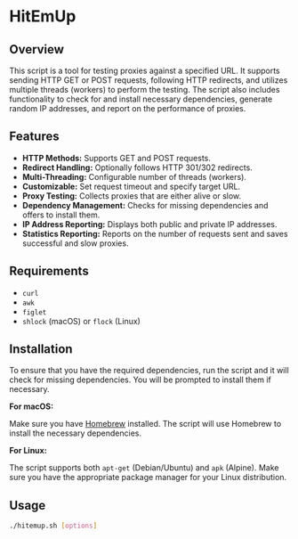 # HitEmUp 

## Overview

This script is a tool for testing proxies against a specified URL. It supports sending HTTP GET or POST requests, following HTTP redirects, and utilizes multiple threads (workers) to perform the testing. The script also includes functionality to check for and install necessary dependencies, generate random IP addresses, and report on the performance of proxies.

## Features

- **HTTP Methods:** Supports GET and POST requests.
- **Redirect Handling:** Optionally follows HTTP 301/302 redirects.
- **Multi-Threading:** Configurable number of threads (workers).
- **Customizable:** Set request timeout and specify target URL.
- **Proxy Testing:** Collects proxies that are either alive or slow.
- **Dependency Management:** Checks for missing dependencies and offers to install them.
- **IP Address Reporting:** Displays both public and private IP addresses.
- **Statistics Reporting:** Reports on the number of requests sent and saves successful and slow proxies.

## Requirements

- `curl`
- `awk`
- `figlet`
- `shlock` (macOS) or `flock` (Linux)

## Installation

To ensure that you have the required dependencies, run the script and it will check for missing dependencies. You will be prompted to install them if necessary.

**For macOS:**

Make sure you have [Homebrew](https://brew.sh) installed. The script will use Homebrew to install the necessary dependencies.

**For Linux:**

The script supports both `apt-get` (Debian/Ubuntu) and `apk` (Alpine). Make sure you have the appropriate package manager for your Linux distribution.

## Usage

```bash
./hitemup.sh [options]
